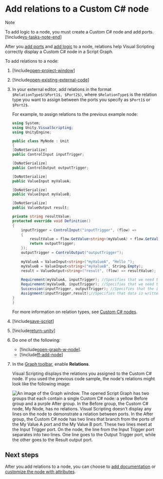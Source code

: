 # Add relations to a Custom C# node

> [!NOTE]
> To add logic to a node, you must create a Custom C# node and add
> ports. [!include[vs-tasks-note-end](./snippets/custom-c-nodes/vs-tasks-note-end.md)]

After you [add ports](vs-create-custom-node-add-ports.md) and [add logic](vs-create-custom-node-add-logic.md) to a node,
relations help Visual Scripting correctly display a Custom C# node in a Script Graph.

To add relations to a node:

1. [!include[open-project-window](./snippets/vs-open-project-window.md)]

2. [!include[open-existing-external-code](./snippets/vs-open-existing-external-code.md)]

3. In your external editor, add relations in the format `$RelationType$($Port1$, $Port2$)`, where `$RelationType$` is
   the relation type you want to assign between the ports you specify as `$Port1$` or `$Port2$`.

   For example, to assign relations to the previous example node:

    ```C#
    using System;
    using Unity.VisualScripting;
    using UnityEngine;

    public class MyNode : Unit
    {
    [DoNotSerialize]
    public ControlInput inputTrigger;

    [DoNotSerialize]
    public ControlOutput outputTrigger;

    [DoNotSerialize]
    public ValueInput myValueA;

    [DoNotSerialize]
    public ValueInput myValueB;

    [DoNotSerialize]
    public ValueOutput result;

    private string resultValue;
    protected override void Definition()
    {
        inputTrigger = ControlInput("inputTrigger", (flow) =>
        {
            resultValue = flow.GetValue<string>(myValueA) + flow.GetValue<string>(myValueB) + "!!!";
            return outputTrigger;
        });
        outputTrigger = ControlOutput("outputTrigger");
        
        myValueA = ValueInput<string>("myValueA", "Hello ");
        myValueB = ValueInput<string>("myValueB", String.Empty);
        result = ValueOutput<string>("result", (flow) => resultValue);
        
        Requirement(myValueA, inputTrigger); //Specifies that we need the myValueA value to be set before the node can run.
        Requirement(myValueB, inputTrigger); //Specifies that we need the myValueB value to be set before the node can run.
        Succession(inputTrigger, outputTrigger); //Specifies that the input trigger port's input exits at the output trigger port. Not setting your succession also dims connected nodes, but the execution still completes.
        Assignment(inputTrigger,result);//Specifies that data is written to the result string output when the inputTrigger is triggered.
    }
    }

    ```

   For more information on relation types, see [Custom C# nodes](vs-create-custom-node.md#relation-types).

4. [!include[save-script](./snippets/vs-save-script.md)]

1. [!include[return-unity](./snippets/vs-return-unity.md)]

5. Do one of the following:

    - [!include[open-graph-w-node](./snippets/custom-c-nodes/vs-open-graph-w-node.md)].
    - [!include[ff-add-node](./snippets/custom-c-nodes/vs-ff-add-node.md)]

6. In the [Graph toolbar](vs-interface-overview.md#the-graph-toolbar), enable **Relations**.

   Visual Scripting displays the relations you assigned to the Custom C# node. If you used the previous code sample, the
   node's relations might look like the following image:

   ![An image of the Graph window. The opened Script Graph has two groups that each contain a single Custom C# node: a yellow Before group and a purple After group. In the Before group, the Custom C# node, My Node, has no relations. Visual Scripting doesn't display any lines on the node to demonstrate a relation between ports. In the After group, the Custom C# node has two lines that branch from the ports of the My Value A port and the My Value B port. These two lines meet at the Input Trigger port. On the node, the line from the Input Trigger port separates into two lines. One line goes to the Output Trigger port, while the other goes to the Result output port.](images/vs-my-node-custom-node-relations.png)

## Next steps

After you add relations to a node, you can choose to [add documentation](vs-create-custom-node-add-docs.md)
or [customize the node with attributes](vs-create-custom-node-attributes-reference.md).
